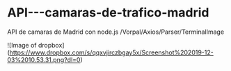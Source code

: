# API---camaras-de-trafico-madrid
API de camaras de Madrid con node.js /Vorpal/Axios/Parser/TerminalImage



![Image of dropbox]
(https://www.dropbox.com/s/qqxvjirczbgay5x/Screenshot%202019-12-03%2010.53.31.png?dl=0)


